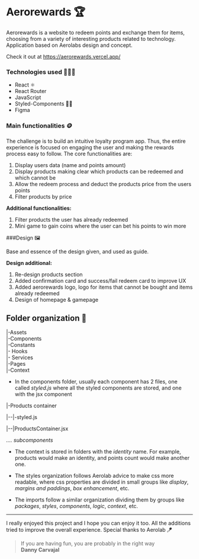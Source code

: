 # Aerorewards 🏆

Aerorewards is a website to redeem points and exchange them for items, choosing from a variety of
interesting products related to technology. Application based on Aerolabs design and concept.

Check it out at https://aerorewards.vercel.app/

### Technologies used 👨🏼‍💻

- React ⚛️
- React Router
- JavaScript
- Styled-Components 💅🏼
- Figma

### Main functionalities 🪙

The challenge is to build an intuitive loyalty program app. Thus, the entire experience is focused
on engaging the user and making the rewards process easy to follow. The core functionalities are:

1. Display users data (name and points amount)
2. Display products making clear which products can be redeemed and which cannot be
3. Allow the redeem process and deduct the products price from the users points
4. Filter products by price

**Additional functionalities:**

1. Filter products the user has already redeemed
2. Mini game to gain coins where the user can bet his points to win more

###Design 🖼️

Base and essence of the design given, and used as guide.

**Design additional:**

1. Re-design products section
2. Added confirmation card and success/fail redeem card to improve UX
3. Added aerorewards logo, logo for items that cannot be bought and items already redeemed
4. Design of homepage & gamepage

## Folder organization 📂

|-Assets <br> |-Components <br> |-Constants <br> |- Hooks <br> |- Services <br> |-Pages <br>
|-Context

- In the components folder, usually each component has 2 files, one called _styled.js_ where all the
  styled components are stored, and one with the jsx component

|-Products container

|--|-styled.js

|--|ProductsContainer.jsx

_.... subcomponents_

- The context is stored in folders with the _identity_ name. For example, products would make an
  identity, and points count would make another one.

- The styles organization follows Aerolab advice to make css more readable, where css properties are
  divided in small groups like _display_, _margins and paddings_, _box enhancement_, etc.

- The imports follow a similar organization dividing them by groups like _packages_, _styles_,
  _components_, _logic_, _context_, etc.

---

I really enjoyed this project and I hope you can enjoy it too. All the additions tried to improve
the overall experience. Special thanks to Aerolab 🪁

> If you are having fun, you are probably in the right way  
> **Danny Carvajal**
